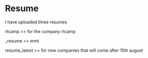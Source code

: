 # Resume

I have uploaded three resumes 

rtcamp >> for the company rtcamp

_resume >> mmt 

resume_latest >> for new companies that will come after 15th august
